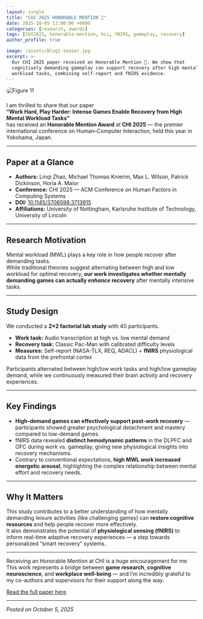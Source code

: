 ```yaml
---
layout: single
title: "CHI 2025 HONORABLE MENTION 🏅"
date: 2025-10-05 12:00:00 +0800
categories: [research, awards]
tags: [CHI2025, honorable-mention, hci, fNIRS, gameplay, recovery]
author_profile: true

image: /assets/Blog1-teaser.jpg
excerpt: >-
  Our CHI 2025 paper received an Honorable Mention 🏅. We show that
  cognitively demanding gameplay can support recovery after high mental
  workload tasks, combining self-report and fNIRS evidence.
---
```


<p>
  <img src="/linqizhao.github.io/assets/Blog1-teaser.jpg" alt="Figure 11"
       style="max-width:100%; height:auto; border-radius:8px; margin-bottom:8px;">
</p>

I am thrilled to share that our paper  
**“Work Hard, Play Harder: Intense Games Enable Recovery from High Mental Workload Tasks”**  
has received an **Honorable Mention Award** at **CHI 2025** — the premier international conference on Human–Computer Interaction, held this year in Yokohama, Japan.

---

## Paper at a Glance
- **Authors:** Linqi Zhao, Michael Thomas Knierim, Max L. Wilson, Patrick Dickinson, Horia A. Maior  
- **Conference:** CHI 2025 — ACM Conference on Human Factors in Computing Systems  
- **DOI:** [10.1145/3706598.3713915](https://doi.org/10.1145/3706598.3713915)  
- **Affiliations:** University of Nottingham, Karlsruhe Institute of Technology, University of Lincoln

---

## Research Motivation
Mental workload (MWL) plays a key role in how people recover after demanding tasks.  
While traditional theories suggest alternating between high and low workload for optimal recovery, **our work investigates whether mentally demanding games can actually *enhance* recovery** after mentally intensive tasks.

---

## Study Design
We conducted a **2×2 factorial lab study** with 40 participants.  
- **Work task:** Audio transcription at high vs. low mental demand  
- **Recovery task:** Classic Pac-Man with calibrated difficulty levels  
- **Measures:** Self-report (NASA-TLX, REQ, ADACL) + **fNIRS** physiological data from the prefrontal cortex

Participants alternated between high/low work tasks and high/low gameplay demand, while we continuously measured their brain activity and recovery experiences.

---

## Key Findings
- **High-demand games can effectively support post-work recovery** — participants showed greater psychological detachment and mastery compared to low-demand games.  
- fNIRS data revealed **distinct hemodynamic patterns** in the DLPFC and OFC during work vs. gameplay, giving new physiological insights into recovery mechanisms.  
- Contrary to conventional expectations, **high MWL work increased energetic arousal**, highlighting the complex relationship between mental effort and recovery needs.

---

## Why It Matters
This study contributes to a better understanding of how mentally demanding leisure activities (like challenging games) can **restore cognitive resources** and help people recover more effectively.  
It also demonstrates the potential of **physiological sensing (fNIRS)** to inform real-time adaptive recovery experiences — a step towards personalized “smart recovery” systems.

---

Receiving an Honorable Mention at CHI is a huge encouragement for me
This work represents a bridge between **game research**, **cognitive neuroscience**, and **workplace well-being** — and I’m incredibly grateful to my co-authors and supervisors for their support along the way.

[Read the full paper here](https://doi.org/10.1145/3706598.3713915)

---

_Posted on October 5, 2025_

